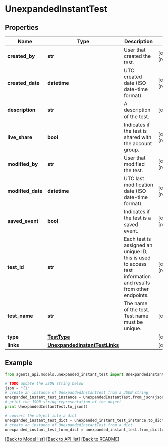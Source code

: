 # UnexpandedInstantTest


## Properties
Name | Type | Description | Notes
------------ | ------------- | ------------- | -------------
**created_by** | **str** | User that created the test. | [optional] [readonly] 
**created_date** | **datetime** | UTC created date (ISO date-time format). | [optional] [readonly] 
**description** | **str** | A description of the test. | [optional] 
**live_share** | **bool** | Indicates if the test is shared with the account group. | [optional] [readonly] 
**modified_by** | **str** | User that modified the test. | [optional] [readonly] 
**modified_date** | **datetime** | UTC last modification date (ISO date-time format). | [optional] [readonly] 
**saved_event** | **bool** | Indicates if the test is a saved event. | [optional] [readonly] 
**test_id** | **str** | Each test is assigned an unique ID; this is used to access test information and results from other endpoints. | [optional] [readonly] 
**test_name** | **str** | The name of the test. Test name must be unique. | [optional] 
**type** | [**TestType**](TestType.md) |  | [optional] 
**links** | [**UnexpandedInstantTestLinks**](UnexpandedInstantTestLinks.md) |  | [optional] 

## Example

```python
from agents_api.models.unexpanded_instant_test import UnexpandedInstantTest

# TODO update the JSON string below
json = "{}"
# create an instance of UnexpandedInstantTest from a JSON string
unexpanded_instant_test_instance = UnexpandedInstantTest.from_json(json)
# print the JSON string representation of the object
print UnexpandedInstantTest.to_json()

# convert the object into a dict
unexpanded_instant_test_dict = unexpanded_instant_test_instance.to_dict()
# create an instance of UnexpandedInstantTest from a dict
unexpanded_instant_test_form_dict = unexpanded_instant_test.from_dict(unexpanded_instant_test_dict)
```
[[Back to Model list]](../README.md#documentation-for-models) [[Back to API list]](../README.md#documentation-for-api-endpoints) [[Back to README]](../README.md)


